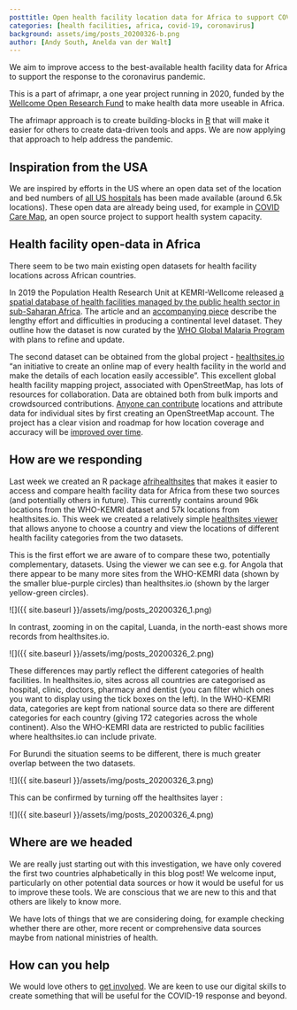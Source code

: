 ```yaml
---
posttitle: Open health facility location data for Africa to support COVID-19 efforts
categories: [health facilities, africa, covid-19, coronavirus]
background: assets/img/posts_20200326-b.png 
author: [Andy South, Anelda van der Walt]
---
```


We aim to improve access to the best-available health facility data for Africa to support the response to the coronavirus pandemic.  

This is a part of afrimapr, a one year project running in 2020, funded by the [Wellcome Open Research Fund](https://wellcome.ac.uk/funding/people-and-projects/grants-awarded/afrimapr-facilitating-use-spatial-data-african-public) to make health data more useable in Africa.

The afrimapr approach is to create building-blocks in [R](https://www.r-project.org/) that will make it easier for others to create data-driven tools and apps. We are now applying that approach to help address the pandemic.

## Inspiration from the USA

We are inspired by efforts in the US where an open data set of the location and bed numbers of [all US hospitals](https://coronavirus-resources.esri.com/datasets/definitivehc::definitive-healthcare-usa-hospital-beds) has been made available (around 6.5k locations). These open data are already being used, for example in [COVID Care Map](https://www.covidcaremap.org/), an open source project to support health system capacity.   

## Health facility open-data in Africa

There seem to be two main existing open datasets for health facility locations across African countries.

In 2019 the Population Health Research Unit at KEMRI-Wellcome released
[a spatial database of health facilities managed by the public health sector in sub-Saharan Africa](https://www.nature.com/articles/s41597-019-0142-2). The article and an [accompanying piece](https://researchdata.springernature.com/users/269086-joseph-maina/posts/51542-the-first-step-towards-global-high-resolution-geographic-analysis-of-health-facility-access) describe the lengthy effort and difficulties in producing a continental level dataset. They outline how the dataset is now curated by the [WHO Global Malaria Program](https://www.who.int/malaria/areas/surveillance/public-sector-health-facilities-ss-africa/en/) with plans to refine and update.

The second dataset can be obtained from the global project - [healthsites.io](https://healthsites.io/) “an initiative to create an online map of every health facility in the world and make the details of each location easily accessible”. This excellent global health facility mapping project, associated with OpenStreetMap, has lots of resources for collaboration. Data are obtained both from bulk imports and crowdsourced contributions. [Anyone can contribute](https://healthsites.io/map) locations and attribute data for individual sites by first creating an OpenStreetMap account. The project has a clear vision and roadmap for how location coverage and accuracy will be [improved over time](https://github.com/healthsites/healthsites/wiki/Healthsites-roadmap). 

## How are we responding

Last week we created an R package [afrihealthsites](https://github.com/afrimapr/afrihealthsites) that makes it easier to access and compare health facility data for Africa from these two sources (and potentially others in future). This currently contains around 96k locations from the WHO-KEMRI dataset and 57k locations from healthsites.io. This week we created a relatively simple [healthsites viewer](https://andysouth.shinyapps.io/healthsites_viewer/) that allows anyone to choose a country and view the locations of different health facility categories from the two datasets. 

This is the first effort we are aware of to compare these two, potentially complementary, datasets. Using the viewer we can see e.g. for Angola that there appear to be many more sites from the WHO-KEMRI data (shown by the smaller blue-purple circles) than healthsites.io (shown by the larger yellow-green circles).

![]({{ site.baseurl }}/assets/img/posts_20200326_1.png)

In contrast, zooming in on the capital, Luanda, in the north-east shows more records from healthsites.io. 

![]({{ site.baseurl }}/assets/img/posts_20200326_2.png)

These differences may partly reflect the different categories of health facilities. In healthsites.io, sites across all countries are categorised as hospital, clinic, doctors, pharmacy and dentist (you can filter which ones you want to display using the tick boxes on the left). In the WHO-KEMRI data, categories are kept from national source data so there are different categories for each country (giving 172 categories across the whole continent). Also the WHO-KEMRI data are restricted to public facilities where healthsites.io can include private.   

For Burundi the situation seems to be different, there is much greater overlap between the two datasets.

![]({{ site.baseurl }}/assets/img/posts_20200326_3.png)

This can be confirmed by turning off the healthsites layer :

![]({{ site.baseurl }}/assets/img/posts_20200326_4.png)

## Where are we headed

We are really just starting out with this investigation, we have only covered the first two countries alphabetically in this blog post! We welcome input, particularly on other potential data sources or how it would be useful for us to improve these tools. We are conscious that we are new to this and that others are likely to know more.

We have lots of things that we are considering doing, for example checking whether there are other, more recent or comprehensive data sources maybe from national ministries of health.

## How can you help

We would love others to [get involved](https://afrimapr.github.io/afrimapr.website/get-involved/). We are keen to use our digital skills to create something that will be useful for the COVID-19 response and beyond.


